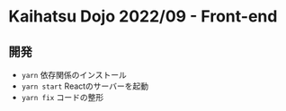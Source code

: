 # Kaihatsu Dojo 2022/09 - Front-end

## 開発

- `yarn` 依存関係のインストール
- `yarn start` Reactのサーバーを起動
- `yarn fix` コードの整形